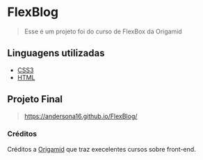 # FlexBlog



> Esse é um projeto foi do curso de FlexBox da Origamid   



## Linguagens utilizadas

- [CSS3](https://developer.mozilla.org/pt-BR/docs/Web/CSS)
- [HTML](https://developer.mozilla.org/pt-BR/docs/Web/HTML)

## Projeto Final
> https://andersona16.github.io/FlexBlog/


### Créditos
Créditos a [Origamid](https://www.origamid.com/cursos/) que traz execelentes cursos sobre front-end.

